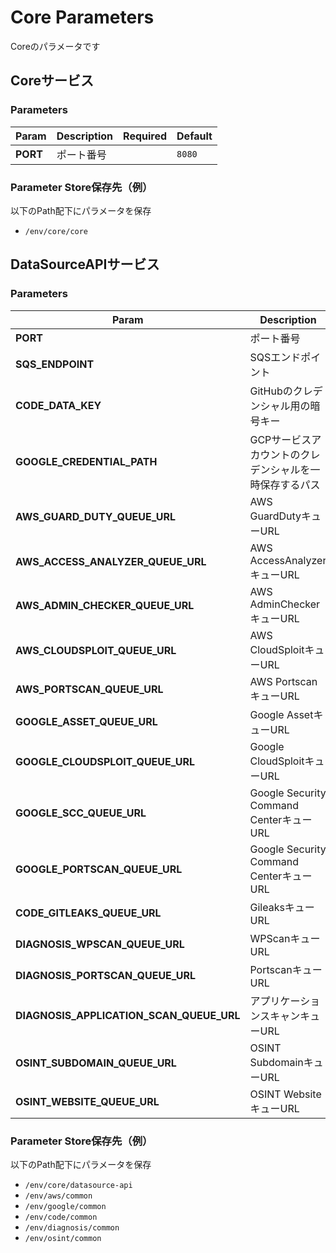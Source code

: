 # Core Parameters

Coreのパラメータです

## Coreサービス

### Parameters

| Param | Description | Required | Default |
| --- | --- | --- | --- |
| **PORT** | ポート番号 | | `8080` |

### Parameter Store保存先（例）

以下のPath配下にパラメータを保存

- `/env/core/core`

## DataSourceAPIサービス

### Parameters

| Param | Description | Required | Default |
| --- | --- | --- | --- |
| **PORT** | ポート番号 | | `8081` |
| **SQS_ENDPOINT** | SQSエンドポイント | | `http://queue.middleware.svc.cluster.local:9324` |
| **CODE_DATA_KEY** | GitHubのクレデンシャル用の暗号キー | yes | |
| **GOOGLE_CREDENTIAL_PATH** | GCPサービスアカウントのクレデンシャルを一時保存するパス | | `/tmp/credential.json` |
| **AWS_GUARD_DUTY_QUEUE_URL** | AWS GuardDutyキューURL | | `http://queue.middleware.svc.cluster.local:9324/queue/aws-guardduty` |
| **AWS_ACCESS_ANALYZER_QUEUE_URL** | AWS AccessAnalyzerキューURL | | `http://queue.middleware.svc.cluster.local:9324/queue/aws-accessanalyzer` |
| **AWS_ADMIN_CHECKER_QUEUE_URL** | AWS AdminCheckerキューURL | | `http://queue.middleware.svc.cluster.local:9324/queue/aws-adminchecker` |
| **AWS_CLOUDSPLOIT_QUEUE_URL** | AWS CloudSploitキューURL | | `http://queue.middleware.svc.cluster.local:9324/queue/aws-cloudsploit` |
| **AWS_PORTSCAN_QUEUE_URL** | AWS PortscanキューURL | | `http://queue.middleware.svc.cluster.local:9324/queue/aws-portscan` |
| **GOOGLE_ASSET_QUEUE_URL** | Google AssetキューURL | | `http://queue.middleware.svc.cluster.local:9324/queue/google-asset` |
| **GOOGLE_CLOUDSPLOIT_QUEUE_URL** | Google CloudSploitキューURL | | `http://queue.middleware.svc.cluster.local:9324/queue/google-cloudsploit` |
| **GOOGLE_SCC_QUEUE_URL** | Google Security Command CenterキューURL | | `http://queue.middleware.svc.cluster.local:9324/queue/google-scc` |
| **GOOGLE_PORTSCAN_QUEUE_URL** | Google Security Command CenterキューURL | | `http://queue.middleware.svc.cluster.local:9324/queue/google-portscan` |
| **CODE_GITLEAKS_QUEUE_URL** | GileaksキューURL | | `http://queue.middleware.svc.cluster.local:9324/queue/code-gitleaks` |
| **DIAGNOSIS_WPSCAN_QUEUE_URL** | WPScanキューURL | | `http://queue.middleware.svc.cluster.local:9324/queue/diagnosis-wpscan` |
| **DIAGNOSIS_PORTSCAN_QUEUE_URL** | PortscanキューURL | | `http://queue.middleware.svc.cluster.local:9324/queue/diagnosis-portscan` |
| **DIAGNOSIS_APPLICATION_SCAN_QUEUE_URL** | アプリケーションスキャンキューURL | | `http://queue.middleware.svc.cluster.local:9324/queue/diagnosis-applicationscan` |
| **OSINT_SUBDOMAIN_QUEUE_URL** | OSINT SubdomainキューURL | | `http://queue.middleware.svc.cluster.local:9324/queue/osint-subdomain` |
| **OSINT_WEBSITE_QUEUE_URL** | OSINT WebsiteキューURL | | `http://queue.middleware.svc.cluster.local:9324/queue/osint-website` |

### Parameter Store保存先（例）

以下のPath配下にパラメータを保存

- `/env/core/datasource-api`
- `/env/aws/common`
- `/env/google/common`
- `/env/code/common`
- `/env/diagnosis/common`
- `/env/osint/common`

